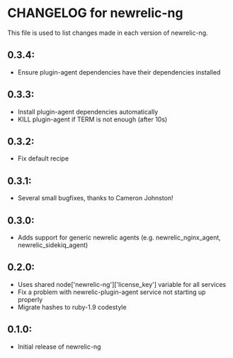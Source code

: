 # CHANGELOG for newrelic-ng

This file is used to list changes made in each version of newrelic-ng.

## 0.3.4:

* Ensure plugin-agent dependencies have their dependencies installed

## 0.3.3:

* Install plugin-agent dependencies automatically
* KILL plugin-agent if TERM is not enough (after 10s)

## 0.3.2:

* Fix default recipe

## 0.3.1:

* Several small bugfixes, thanks to Cameron Johnston!

## 0.3.0:

* Adds support for generic newrelic agents (e.g. newrelic_nginx_agent, newrelic_sidekiq_agent)

## 0.2.0:

* Uses shared node['newrelic-ng']['license_key'] variable for all services
* Fix a problem with newrelic-plugin-agent service not starting up properly
* Migrate hashes to ruby-1.9 codestyle

## 0.1.0:

* Initial release of newrelic-ng
